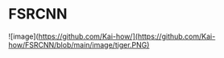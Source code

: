 # FSRCNN

![image](https://github.com/Kai-how/](https://github.com/Kai-how/FSRCNN/blob/main/image/tiger.PNG)
